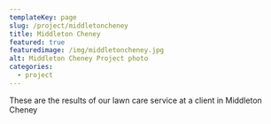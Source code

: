 ```yaml
---
templateKey: page
slug: /project/middletoncheney
title: Middleton Cheney
featured: true
featuredimage: /img/middletoncheney.jpg
alt: Middleton Cheney Project photo
categories:
  - project
---
```

These are the results of our lawn care service at a client in Middleton Cheney
